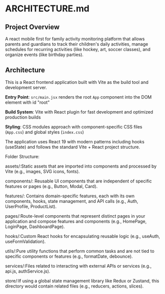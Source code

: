 # ARCHITECTURE.md

## Project Overview
A react mobile first for family activity monitoring platform that allows parents and guardians to track their children's daily activities, manage schedules for recurring activities (like hockey, art, soccer classes), and organize events (like birthday parties).

## Architecture

This is a React frontend application built with Vite as the build tool and development server.

**Entry Point**: `src/main.jsx` renders the root `App` component into the DOM element with id "root"

**Build System**: Vite with React plugin for fast development and optimized production builds

**Styling**: CSS modules approach with component-specific CSS files (`App.css`) and global styles (`index.css`)

The application uses React 19 with modern patterns including hooks (useState) and follows the standard Vite + React project structure.

Folder Structure:

assets/:Static assets that are imported into components and processed by Vite (e.g., images, SVG icons, fonts).

components/: Reusable UI components that are independent of specific features or pages (e.g., Button, Modal, Card).

features/: Contains domain-specific features, each with its own components, hooks, state management, and API calls (e.g., Auth, UserProfile, ProductList).

pages/:Route-level components that represent distinct pages in your application and compose features and components (e.g., HomePage, LoginPage, DashboardPage).

hooks/:Custom React hooks for encapsulating reusable logic (e.g., useAuth, useFormValidation).

utils/:Pure utility functions that perform common tasks and are not tied to specific components or features (e.g., formatDate, debounce).

services/:Files related to interacting with external APIs or services (e.g., api.js, authService.js).

store/:If using a global state management library like Redux or Zustand, this directory would contain related files (e.g., reducers, actions, slices).